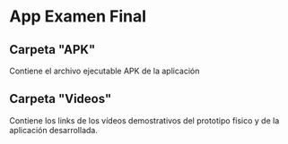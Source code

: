 # App Examen Final 

## Carpeta "APK"
Contiene el archivo ejecutable APK de la aplicación

## Carpeta "Videos"
Contiene los links de los vídeos demostrativos del prototipo físico y de la aplicación desarrollada.
